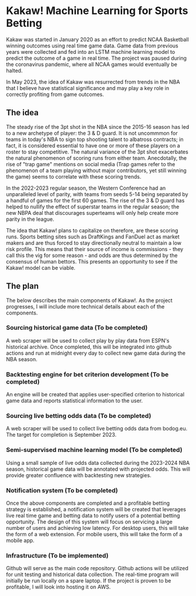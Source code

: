 # Kakaw! Machine Learning for Sports Betting
Kakaw was started in January 2020 as an effort to predict NCAA Basketball winning outcomes using real time game data. Game data from previous years were collected and fed into an LSTM machine learning model to predict the outcome of a game in real time. The project was paused during the coronavirus pandemic, where all NCAA games would eventually be halted.

In May 2023, the idea of Kakaw was resurrected from trends in the NBA that I believe have statistical significance and may play a key role in correctly profiting from game outcomes.

## The idea
The steady rise of the 3pt shot in the NBA since the 2015-16 season has led to a new archetype of player: the 3 & D guard. It is not uncommmon for teams in today's NBA to sign top shooting talent to albatross contracts; in fact, it is considered essential to have one or more of these players on a roster to stay competitive. The natural variance of the 3pt shot exacerbates the natural phenomenon of scoring runs from either team. Anecdotally, the rise of "trap game" mentions on social media (Trap games refer to the phenomenon of a team playing without major contributors, yet still winning the game) seems to correlate with these scoring trends. 

In the 2022-2023 regular season, the Western Conference had an unparalleled level of parity, with teams from seeds 5-14 being separated by a handful of games for the first 60 games. The rise of the 3 & D guard has helped to nullify the effect of superstar teams in the regular season; the new NBPA deal that discourages superteams will only help create more parity in the league.

The idea that Kakaw! plans to capitalize on therefore, are these scoring runs. Sports betting sites such as DraftKings and FanDuel act as market makers and are thus forced to stay directionally neutral to maintain a low risk profile. This means that their source of income is commissions - they call this the vig for some reason - and odds are thus determined by the consensus of human bettors. This presents an opportunity to see if the Kakaw! model can be viable.

## The plan
The below describes the main components of Kakaw!. As the project progresses, I will include more technical details about each of the components.

### Sourcing historical game data (To be completed)
A web scraper will be used to collect play by play data from ESPN's historical archive. Once completed, this will be integrated into github actions and run at midnight every day to collect new game data during the NBA season.

### Backtesting engine for bet criterion development (To be completed)
An engine will be created that applies user-specified criterion to historical game data and reports statistical information to the user.

### Sourcing live betting odds data (To be completed)
A web scraper will be used to collect live betting odds data from bodog.eu. The target for completion is September 2023.

### Semi-supervised machine learning model (To be completed)
Using a small sample of live odds data collected during the 2023-2024 NBA season, historical game data will be annotated with projected odds. This will provide greater confluence with backtesting new strategies.

### Notification system (To be completed)
Once the above components are completed and a profitable betting strategy is established, a notification system will be created that leverages live real time game and betting data to notify users of a potential betting opportunity. The design of this system will focus on servicing a large number of users and achieving low latency. For desktop users, this will take the form of a web extension. For mobile users, this will take the form of a mobile app. 

### Infrastructure (To be implemented)
Github will serve as the main code repository. Github actions will be utilized for unit testing and historical data collection. The real-time program will initially be run locally on a spare laptop. If the project is proven to be profitable, I will look into hosting it on AWS.
